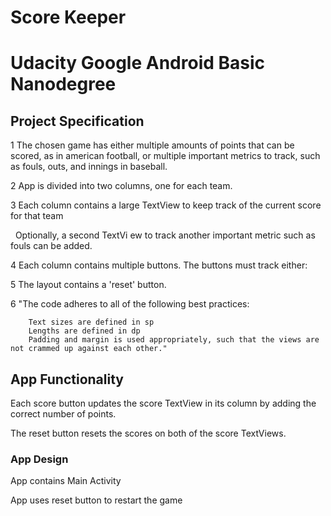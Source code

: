 # Score Keeper

# Udacity Google Android Basic Nanodegree

## Project Specification

1 The chosen game has either multiple amounts of points that can be scored, as in american football, or multiple important metrics to track, such as fouls, outs, and innings in baseball.

2 App is divided into two columns, one for each team.

3 Each column contains a large TextView to keep track of the current score for that team

  Optionally, a second TextVi
ew to track another important metric such as fouls can be added.

4 Each column contains multiple buttons. The buttons must track either:

5 The layout contains a 'reset' button.

6 "The code adheres to all of the following best practices:

        Text sizes are defined in sp
        Lengths are defined in dp
        Padding and margin is used appropriately, such that the views are not crammed up against each other."

## App Functionality


Each score button updates the score TextView in its column by adding the correct number of points.

The reset button resets the scores on both of the score TextViews.

### App Design

App contains Main Activity

App uses reset button to restart the game
